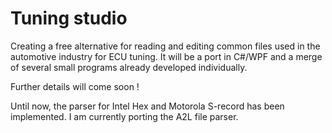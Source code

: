 # Tuning studio
Creating a free alternative for reading and editing common files used in the automotive industry for ECU tuning.
It will be a port in C#/WPF and a merge of several small programs already developed individually.

Further details will come soon !

Until now, the parser for Intel Hex and Motorola S-record has been implemented.
I am currently porting the A2L file parser.
